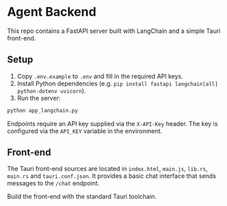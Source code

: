 # Agent Backend

This repo contains a FastAPI server built with LangChain and a simple Tauri front-end.

## Setup

1. Copy `.env.example` to `.env` and fill in the required API keys.
2. Install Python dependencies (e.g. `pip install fastapi langchain[all] python-dotenv uvicorn`).
3. Run the server:

```bash
python app_langchain.py
```

Endpoints require an API key supplied via the `X-API-Key` header. The key is
configured via the `API_KEY` variable in the environment.

## Front-end

The Tauri front-end sources are located in `index.html`, `main.js`, `lib.rs`,
`main.rs` and `tauri.conf.json`. It provides a basic chat interface that sends
messages to the `/chat` endpoint.

Build the front-end with the standard Tauri toolchain.
